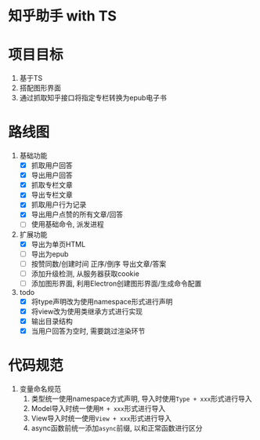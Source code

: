 #   知乎助手 with TS

#   项目目标


1.  基于TS
2.  搭配图形界面
3.  通过抓取知乎接口将指定专栏转换为epub电子书

#   路线图
1.  基础功能
    - [x]    抓取用户回答
    - [x]    导出用户回答
    - [x]    抓取专栏文章
    - [x]    导出专栏文章
    - [x]    抓取用户行为记录
    - [x]    导出用户点赞的所有文章/回答
    - [ ]    使用基础命令, 派发进程
2.  扩展功能
    - [x]    导出为单页HTML
    - [ ]    导出为epub
    - [ ]    按赞同数/创建时间 正序/倒序 导出文章/答案
    - [ ]    添加升级检测, 从服务器获取cookie
    - [ ]    添加图形界面, 利用Electron创建图形界面/生成命令配置
3.  todo
    - [x]    将type声明改为使用namespace形式进行声明
    - [x]    将view改为使用类继承方式进行实现
    - [x]    输出目录结构
    - [x]    当用户回答为空时, 需要跳过渲染环节

#   代码规范
1.  变量命名规范
    1.  类型统一使用namespace方式声明, 导入时使用`Type + xxx`形式进行导入
    2.  Model导入时统一使用`M + xxx`形式进行导入
    3.  View导入时统一使用`View + xxx`形式进行导入
    4.  async函数前统一添加`async`前缀, 以和正常函数进行区分